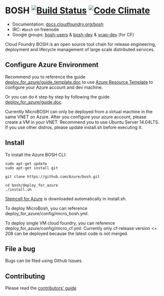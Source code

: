 # BOSH [![Build Status](https://travis-ci.org/cloudfoundry/bosh.png?branch=master)](https://travis-ci.org/cloudfoundry/bosh) [![Code Climate](https://codeclimate.com/github/cloudfoundry/bosh.png)](https://codeclimate.com/github/cloudfoundry/bosh)

* Documentation: [docs.cloudfoundry.org/bosh](http://docs.cloudfoundry.org/bosh)
* IRC: `#bosh` on freenode
* Google groups:
  [bosh-users](https://groups.google.com/a/cloudfoundry.org/group/bosh-users/topics) &
  [bosh-dev](https://groups.google.com/a/cloudfoundry.org/group/bosh-dev/topics) &
  [vcap-dev](https://groups.google.com/a/cloudfoundry.org/group/vcap-dev/topics) (for CF)

Cloud Foundry BOSH is an open source tool chain for release engineering,
deployment and lifecycle management of large scale distributed services.

## Configure Azure Environment

Recommend you to reference the guide [deploy_for_azure/guide_template.doc](https://raw.githubusercontent.com/Azure/bosh/azure_cpi_crp/deploy_for_azure/guide_template.doc) to use [Azure Resource Template](https://github.com/Azure/azure-quickstart-templates/tree/master/microbosh-setup) to configure your Azure account and dev machine.

Or you can do it step by step by following the guide [deploy_for_azure/guide.doc](https://raw.githubusercontent.com/Azure/bosh/azure_cpi_crp/deploy_for_azure/guide.doc).

Currently MicroBOSH can only be deployed from a virtual machine in the same VNET on Azure.
After you configure your azure account, please create a VM in your VNET. 
Recommend you to use Ubuntu Server 14.04LTS. If you use other distros, please update install.sh before executing it.

## Install

To install the Azure BOSH CLI:

```
sudo apt-get update
sudo apt-get install git

git clone https://github.com/Azure/bosh.git

cd bosh/deploy_for_azure
./install.sh
```

[Stemcell for Azure](http://cloudfoundry.blob.core.windows.net/stemcell/stemcell.tgz) is downloaded automatically in install.sh.

To deploy MicroBosh, you can reference deploy_for_azure/config/micro_bosh.yml.

To deploy single VM cloud foundry, you can reference deploy_for_azure/config/micro_cf.yml. Currently only cf-release version <= 208 can be deployed because the latest code is not merged.

## File a bug

Bugs can be filed using Github Issues.

## Contributing

Please read the [contributors' guide](CONTRIBUTING.md)